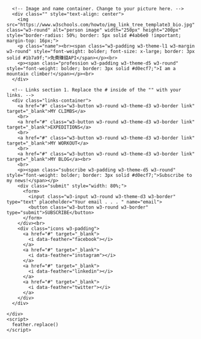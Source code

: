 <!DOCTYPE html>
<html lang="en">
<head>
<meta charset="utf-8">
<meta name="viewport" content="width=device-width, initial-scale=1">
<link rel="stylesheet" href="https://www.w3schools.com/w3css/4/w3.css">
<link rel="stylesheet" href="https://www.w3schools.com/lib/w3-theme-light-blue.css">   
<title>Links website</title>
<script src="https://unpkg.com/feather-icons"></script>

<style>

body {
  background-image: url("https://www.w3schools.com/howto/img_link_tree_template3_bg.jpg"); /* The image used for background */
  background-position: center; /* Center the image */
  background-repeat: no-repeat; /* Do not repeat the image */
  background-size: cover; /* Resize the background image to cover the entire container */
}

.container {
  width: 100%;
  height: 100%;
  padding-right: 15px;
  padding-left: 15px;
  margin-right: auto;
  margin-left: auto;
}

.name {
  margin-top: 15px !important;
}

.w3-theme-d3 {
  background-color: rgba(42, 169, 219, 0.6) !important;
}

.w3-theme-d3:hover {
  background-color: rgba(42, 169, 219, 0.8) !important;
}

a {
  font-size: x-large;
}

.w3-border {
  border: 3px solid #ccc !important;
}

.links-container {
  display: flex;
  flex-direction: column;
  jusify-content: center;
  align-items: center;
}

.links-container a {
  width: 80%;
}

.profession {
  font-size: 14px;
}

.subscribe {
  font-size: 15px;
}

.submit form {
  display: flex;
  flex-direction: column;
}

.submit form button {
  margin-top: 5px;
  background-color: rgba(27, 122, 159, 0.9) !important;
  color: #fff !important;
}

.submit form button:hover {
  background-color: rgba(15, 67, 87, 0.9) !important;
  color: #fff !important;
}
.submit form input {
  width: 100% !important;
}
.submit form input::placeholder {
  color: #fff;
}

.icons {
  display: flex;
  gap: 40px;
}

.icons a {
  text-decoration: none;
}

.icons a svg {
  fill: #d0ecf7;
  transform: scale(1.5);
}

@media screen and (min-width: 768px) {
  .link {
    width: 100%;
  }
}
@media screen and (min-width: 576px) {
  .container {
    max-width: 540px;
  }

  .profession {
    font-size: 24px;
  }
}
</style>
  </head>

  <body>
    <!-- Content container -->
    <div class="container">

      <!-- Image and name container. Change to your picture here. -->
      <div class="" style="text-align: center">
        <img src="https://www.w3schools.com/howto/img_link_tree_template3_bio.jpg" class="w3-round" alt="person image" width="250px" height="200px" style="border-radius: 50%; border: 5px solid #4ab6e0 !important; margin-top: 16px;">
        <p class="name"><br><span class="w3-padding w3-theme-l1 w3-margin w3-round" style="font-weight: bolder; font-size: x-large; border: 3px solid #1b7a9f;">免費賺錢API</span></p><br>
        <p><span class="profession w3-padding w3-theme-d5 w3-round" style="font-weight: bolder; border: 3px solid #d0ecf7;">I am a mountain climber!</span></p><br>
      </div>

      <!-- Links section 1. Replace the # inside of the "" with your links. -->
      <div class="links-container">
        <a href="#" class="w3-button w3-round w3-theme-d3 w3-border link" target="_blank">MY CLIMBS</a>
        <br>
        <a href="#" class="w3-button w3-round w3-theme-d3 w3-border link" target="_blank">EXPEDITIONS</a>
        <br>
        <a href="#" class="w3-button w3-round w3-theme-d3 w3-border link" target="_blank">MY WORKOUT</a>
        <br>
        <a href="#" class="w3-button w3-round w3-theme-d3 w3-border link" target="_blank">MY BLOG</a><br>
        <br>
        <p><span class="subscribe w3-padding w3-theme-d5 w3-round" style="font-weight: bolder; border: 3px solid #d0ecf7;">Subscribe to my news!</span></p>
        <div class="submit" style="width: 80%;">
          <form>
            <input class="w3-input w3-round w3-theme-d3 w3-border" type="text" placeholder="Your email . . . " name="email">
            <button class="w3-button w3-round w3-border" type="submit">SUBSCRIBE</button>
          </form>
        </div><br>
        <div class="icons w3-padding">
          <a href="#" target="_blank">
            <i data-feather="facebook"></i>
          </a>
          <a href="#" target="_blank">
            <i data-feather="instagram"></i>
          </a>
          <a href="#" target="_blank">
            <i data-feather="linkedin"></i>
          </a>
          <a href="#" target="_blank">
            <i data-feather="twitter"></i>
          </a>
        </div>
      </div>

    </div>
    <script>
      feather.replace()
    </script>
  </body>  </html>
